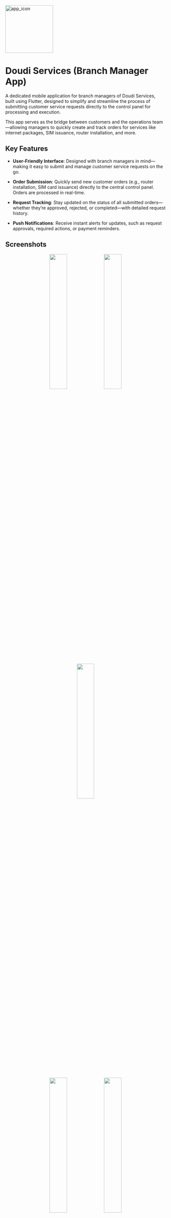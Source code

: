 
<img width="150" height="150" alt="app_icon" src="https://github.com/user-attachments/assets/7742ba0d-e6e4-4faa-b07c-42674de584eb" />

# Doudi Services (Branch Manager App)

A dedicated mobile application for branch managers of Doudi Services, built using Flutter, designed to simplify and streamline the process of submitting customer service requests directly to the control panel for processing and execution.

This app serves as the bridge between customers and the operations team—allowing managers to quickly create and track orders for services like internet packages, SIM issuance, router installation, and more.

## Key Features
* **User-Friendly Interface**: Designed with branch managers in mind—making it easy to submit and manage customer service requests on the go.

* **Order Submission**: Quickly send new customer orders (e.g., router installation, SIM card issuance) directly to the central control panel. Orders are processed in real-time.

* **Request Tracking**: Stay updated on the status of all submitted orders—whether they’re approved, rejected, or completed—with detailed request history.

* **Push Notifications**: Receive instant alerts for updates, such as request approvals, required actions, or payment reminders.


## Screenshots
<p align="center">
  <img src="https://github.com/user-attachments/assets/6c97e74f-d161-4172-9eae-faabd126d409" width="33%" />
  <img src="https://github.com/user-attachments/assets/f72a6cbf-c690-4c94-9046-f37bf26f404e" width="33%" />
  <img src="https://github.com/user-attachments/assets/332c8316-2a69-4892-98a2-dbf796fde1ed" width="33%" />
</p>
<p align="center">
  <img src="https://github.com/user-attachments/assets/c441126e-df88-48f8-a915-7afaa5a84cd3" width="33%" />
  <img src="https://github.com/user-attachments/assets/63d8c568-0fb4-43e7-9a1f-5cf27f1746c2" width="33%" />
  <img src="https://github.com/user-attachments/assets/ad89995b-fb5d-4d7e-a98c-0700d259edd4" width="33%" />
</p>
<p align="center">
  <img src="https://github.com/user-attachments/assets/a5a672ab-0252-4f4a-a1ef-cdf540360cf2" width="33%" />
  <img src="https://github.com/user-attachments/assets/c921684d-9977-4d91-b671-00ee5e9b4bdb" width="33%" />
  <img src="https://github.com/user-attachments/assets/4626a070-85db-49ca-ac54-eeaab8238c23" width="33%" />
</p>


## Used Dependencies 
* **firebase_core**: Initializes Firebase services, acting as the foundation for all Firebase integrations in a Flutter app.
* **firebase_messaging**: Enables push notifications via Firebase Cloud Messaging (FCM), allowing real-time user engagement.
* **flutter_bloc**: Provides structured state management using the BLoC pattern, promoting clean and testable code architecture.
* **flutter_screenutil**: Helps build responsive UIs by adapting sizes, paddings, and fonts to various screen dimensions.
* **intl**: Provides internationalization and localization support, including date, number, and message formatting for multiple languages.
